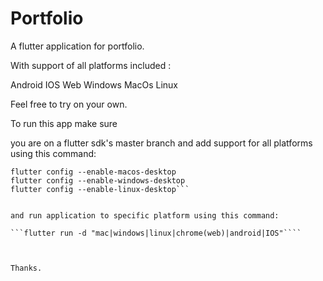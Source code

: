 # Portfolio

A flutter application for portfolio.

With support of all platforms included :

Android
IOS
Web
Windows
MacOs
Linux


Feel free to try on your own.

To run this app make sure

you are on a flutter sdk's master branch and add support for all platforms using this command:

```flutter config --enable-web
flutter config --enable-macos-desktop
flutter config --enable-windows-desktop
flutter config --enable-linux-desktop```


and run application to specific platform using this command:

```flutter run -d "mac|windows|linux|chrome(web)|android|IOS"````



Thanks.


